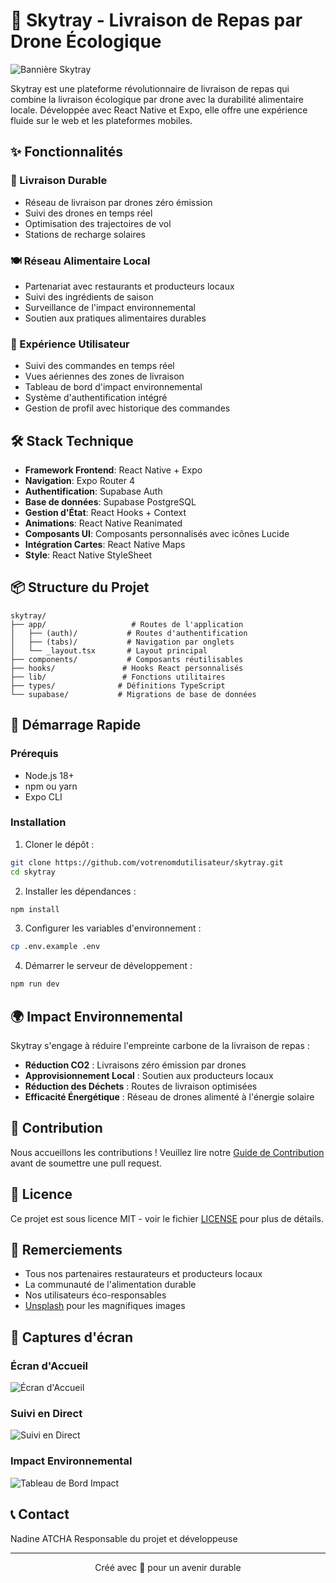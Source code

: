 # 🚁 Skytray - Livraison de Repas par Drone Écologique

![Bannière Skytray](https://images.unsplash.com/photo-1527977966376-1c8408f9f108?w=1200&q=80)

Skytray est une plateforme révolutionnaire de livraison de repas qui combine la livraison écologique par drone avec la durabilité alimentaire locale. Développée avec React Native et Expo, elle offre une expérience fluide sur le web et les plateformes mobiles.

## ✨ Fonctionnalités

### 🌱 Livraison Durable
- Réseau de livraison par drones zéro émission
- Suivi des drones en temps réel
- Optimisation des trajectoires de vol
- Stations de recharge solaires

### 🍽️ Réseau Alimentaire Local
- Partenariat avec restaurants et producteurs locaux
- Suivi des ingrédients de saison
- Surveillance de l'impact environnemental
- Soutien aux pratiques alimentaires durables

### 📱 Expérience Utilisateur
- Suivi des commandes en temps réel
- Vues aériennes des zones de livraison
- Tableau de bord d'impact environnemental
- Système d'authentification intégré
- Gestion de profil avec historique des commandes

## 🛠️ Stack Technique

- **Framework Frontend**: React Native + Expo
- **Navigation**: Expo Router 4
- **Authentification**: Supabase Auth
- **Base de données**: Supabase PostgreSQL
- **Gestion d'État**: React Hooks + Context
- **Animations**: React Native Reanimated
- **Composants UI**: Composants personnalisés avec icônes Lucide
- **Intégration Cartes**: React Native Maps
- **Style**: React Native StyleSheet

## 📦 Structure du Projet

```
skytray/
├── app/                   # Routes de l'application
│   ├── (auth)/           # Routes d'authentification
│   ├── (tabs)/           # Navigation par onglets
│   └── _layout.tsx       # Layout principal
├── components/           # Composants réutilisables
├── hooks/               # Hooks React personnalisés
├── lib/                 # Fonctions utilitaires
├── types/              # Définitions TypeScript
└── supabase/           # Migrations de base de données
```

## 🚀 Démarrage Rapide

### Prérequis

- Node.js 18+
- npm ou yarn
- Expo CLI

### Installation

1. Cloner le dépôt :
```bash
git clone https://github.com/votrenomdutilisateur/skytray.git
cd skytray
```

2. Installer les dépendances :
```bash
npm install
```

3. Configurer les variables d'environnement :
```bash
cp .env.example .env
```

4. Démarrer le serveur de développement :
```bash
npm run dev
```

## 🌍 Impact Environnemental

Skytray s'engage à réduire l'empreinte carbone de la livraison de repas :

- **Réduction CO2** : Livraisons zéro émission par drones
- **Approvisionnement Local** : Soutien aux producteurs locaux
- **Réduction des Déchets** : Routes de livraison optimisées
- **Efficacité Énergétique** : Réseau de drones alimenté à l'énergie solaire

## 🤝 Contribution

Nous accueillons les contributions ! Veuillez lire notre [Guide de Contribution](CONTRIBUTING.md) avant de soumettre une pull request.

## 📄 Licence

Ce projet est sous licence MIT - voir le fichier [LICENSE](LICENSE) pour plus de détails.

## 🙏 Remerciements

- Tous nos partenaires restaurateurs et producteurs locaux
- La communauté de l'alimentation durable
- Nos utilisateurs éco-responsables
- [Unsplash](https://unsplash.com) pour les magnifiques images

## 📱 Captures d'écran

### Écran d'Accueil
![Écran d'Accueil](https://images.unsplash.com/photo-1504674900247-0877df9cc836?w=800&q=80)

### Suivi en Direct
![Suivi en Direct](https://images.unsplash.com/photo-1524661135-423995f22d0b?w=800&q=80)

### Impact Environnemental
![Tableau de Bord Impact](https://images.unsplash.com/photo-1507124484497-b7f446e65519?w=800&q=80)

## 📞 Contact

Nadine ATCHA Responsable du projet et développeuse 

---

<p align="center">Créé avec 💚 pour un avenir durable</p>
